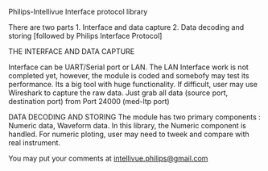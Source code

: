 
Philips-Intellivue Interface protocol library

There are two parts 1. Interface and data capture 2. Data decoding and storing [followed by Philips Interface Protocol]

THE INTERFACE AND DATA CAPTURE

Interface can be UART/Serial port or LAN. The LAN Interface work is not completed yet, however, the module is coded and somebofy may test its performance. Its a big tool with huge functionality. If difficult, user may use Wireshark to capture the raw data. Just grab all data (source port, destination port) from Port 24000 (med-ltp port)

DATA DECODING AND STORING The module has two primary components : Numeric data, Waveform data. In this library, the Numeric component is handled. For numeric ploting, user may need to tweek and compare with real instrument.

You may put your comments at intellivue.philips@gmail.com
